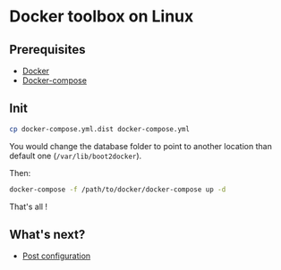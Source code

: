 # Docker toolbox on Linux

## Prerequisites

- [Docker](https://docs.docker.com/engine/installation/linux/)
- [Docker-compose](https://docs.docker.com/compose/install/)

## Init

```sh
cp docker-compose.yml.dist docker-compose.yml
```

You would change the database folder to point to another location than default
one (`/var/lib/boot2docker`).

Then:

```sh
docker-compose -f /path/to/docker/docker-compose up -d
```

That's all !

## What's next?

- [Post configuration](config.md)
